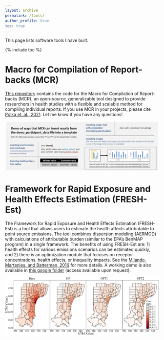 ```yaml
---
layout: archive
permalink: /tools/
author_profile: true
toc: true
---
```


This page lists software tools I have built.

{% include toc %}
<br>

# Macro for Compilation of Report-backs (MCR)

[This repository](https://github.com/cmilando/reportback-vba) contains the code for the Macro for Compilation of Report-backs (MCR), an open-source, generalizable tool designed to provide researchers in health studies with a flexible and scalable method for compiling individual reports. If you use MCR in your projects, please cite [Polka et. al., 2021](https://doi.org/10.3390/ijerph18116104). Let me know if you have any questions! 

[![MCR](/assets/images/MCR.png)](https://github.com/cmilando/reportback-vba)

# Framework for Rapid Exposure and Health Effects Estimation (FRESH-Est)

The Framework for Rapid Exposure and Health Effects Estimation (FRESH-Est) is a tool that allows users to estimate the health affects attributable to point source emissions. The tool combines dispersion modeling (AERMOD) with calculations of attributable burden (similar to the EPA’s BenMAP program) in a single framework. The benefits of using FRESH-Est are: 1) health effects for various emissions scenarios can be estimated quickly, and 2) there is an optimization module that focuses on receptor concentrations, health effects, or inequality impacts. See the [Milando, Martenies, and Batterman, 2016](https://doi.org/10.1016/j.envint.2016.06.005) for more details. A working demo is also available in [this google folder](https://drive.google.com/drive/folders/10FAlCxDc57wwkE5jNLcrf3qc4bGVUkso?usp=sharing) (access available upon request). 

[![FRESHEST](/assets/images/FRESHEST.jpg)](https://doi.org/10.1016/j.envint.2016.06.005)
